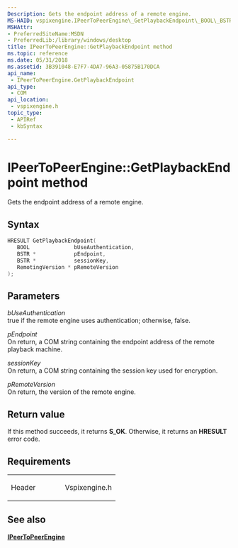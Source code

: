 ```yaml
---
Description: Gets the endpoint address of a remote engine.
MS-HAID: vspixengine.IPeerToPeerEngine\_GetPlaybackEndpoint\_BOOL\_BSTR\_ptr\_BSTR\_ptr\_RemotingVersion\_ptr
MSHAttr:
- PreferredSiteName:MSDN
- PreferredLib:/library/windows/desktop
title: IPeerToPeerEngine::GetPlaybackEndpoint method
ms.topic: reference
ms.date: 05/31/2018
ms.assetid: 3B391048-E7F7-4DA7-96A3-05875B170DCA
api_name: 
 - IPeerToPeerEngine.GetPlaybackEndpoint
api_type: 
 - COM
api_location: 
 - vspixengine.h
topic_type: 
 - APIRef
 - kbSyntax

---
```


# <span id="vspixengine.ipeertopeerengine_getplaybackendpoint_bool_bstr_ptr_bstr_ptr_remotingversion_ptr"></span>IPeerToPeerEngine::GetPlaybackEndpoint method

Gets the endpoint address of a remote engine.

## Syntax


```C++
HRESULT GetPlaybackEndpoint(
   BOOL              bUseAuthentication,
   BSTR *            pEndpoint,
   BSTR *            sessionKey,
   RemotingVersion * pRemoteVersion
);
```

## Parameters

*bUseAuthentication*   
true if the remote engine uses authentication; otherwise, false.

*pEndpoint*   
On return, a COM string containing the endpoint address of the remote playback machine.

*sessionKey*   
On return, a COM string containing the session key used for encryption.

*pRemoteVersion*   
On return, the version of the remote engine.

## Return value

If this method succeeds, it returns **S\_OK**. Otherwise, it returns an **HRESULT** error code.

## Requirements

<table><colgroup><col style="width: 50%" /><col style="width: 50%" /></colgroup><tbody><tr class="odd"><td><p>Header</p></td><td>Vspixengine.h</td></tr></tbody></table>

## <span id="see_also"></span>See also

[**IPeerToPeerEngine**](/windows/desktop/direct3dtools/ipeertopeerengine)

 

 